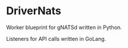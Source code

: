 # DriverNats

Worker blueprint for gNATSd written in Python.

Listeners for API calls written in GoLang.
